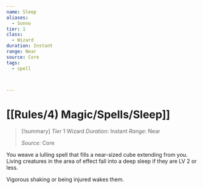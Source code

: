 ```yaml
---
name: Sleep
aliases:
  - Sonno
tier: 1
class:
  - Wizard
duration: Instant
range: Near
source: Core
tags:
  - spell



---
```

# [[Rules/4) Magic/Spells/Sleep]]

>[!summary]
> *Tier* 1
> Wizard
> *Duration*: Instant
> *Range*: Near
> 
> *Source:* Core


You weave a lulling spell that fills a near-sized cube extending from you. Living creatures in the area of effect fall into a deep sleep if they are LV 2 or less. 

Vigorous shaking or being injured wakes them.


